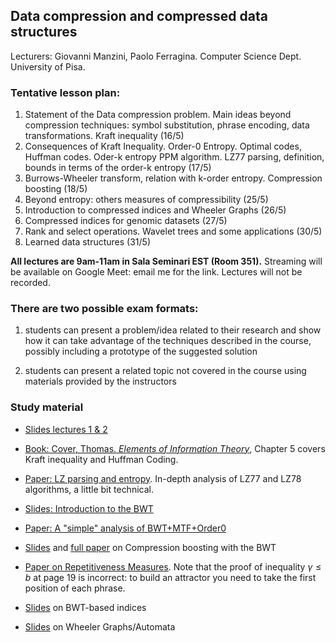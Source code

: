 ## Data compression and compressed data structures

Lecturers: Giovanni Manzini, Paolo Ferragina. 
Computer Science Dept. University of Pisa.

### Tentative lesson plan: 

1. Statement of the Data compression problem. Main ideas beyond compression techniques: symbol substitution, phrase encoding, data transformations. Kraft inequality (16/5)
2. Consequences of Kraft Inequality. Order-0 Entropy. Optimal codes, Huffman codes. Oder-k entropy PPM algorithm. LZ77 parsing, definition, bounds in terms of the order-k entropy (17/5)
3. Burrows-Wheeler transform, relation with k-order entropy. Compression boosting (18/5)
4. Beyond entropy: others measures of compressibility (25/5)
5. Introduction to compressed indices and Wheeler Graphs (26/5)
6. Compressed indices for genomic datasets (27/5)
7. Rank and select operations. Wavelet trees and some applications (30/5)
8. Learned data structures (31/5)

**All lectures are 9am-11am in Sala Seminari EST (Room 351).**
Streaming will be available on Google Meet: email me for the link. Lectures will not be recorded. 


### There are two possible exam formats:

1. students can present a problem/idea related to their research and show how it can take advantage of the techniques described in the course, possibly including a prototype of the suggested solution

2. students can present a related topic not covered in the course using materials provided by the instructors


### Study material

* [Slides lectures 1 & 2](/data-compression/slides/1DataCompressionAndEntropy.pdf) 

* [Book: Cover, Thomas. *Elements of Information Theory*](https://archive.org/details/ElementsOfInformationTheory2ndEd), Chapter 5 covers Kraft inequality and Huffman Coding.

* [Paper: LZ parsing and entropy](/data-compression/papers/sicomp00.pdf). In-depth analysis of LZ77 and LZ78 algorithms, a little bit technical.

* [Slides: Introduction to the BWT](/data-compression/slides/BWTintro.pdf)

* [Paper: A "simple" analysis of BWT+MTF+Order0](/data-compression/papers/BWTanalysis.pdf) 

* [Slides](/data-compression/slides/BWTboosting.pdf) and [full paper](/data-compression/papers/boosting.pdf) on Compression boosting with the BWT

* [Paper on Repetitiveness Measures](/data-compression/papers/repetitivenessMeasures.pdf). Note that the proof of inequality $\gamma \leq b$ at page 19 is incorrect: to build an attractor you need to take the first position of each phrase.

* [Slides](/data-compression/slides/BWTindex.pdf) on BWT-based indices

* [Slides](/data-compression/slides/WG.pdf) on Wheeler Graphs/Automata


